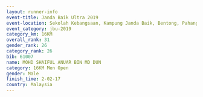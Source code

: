 ```yaml
---
layout: runner-info 
event-title: Janda Baik Ultra 2019
event-location: Sekolah Kebangsaan, Kampung Janda Baik, Bentong, Pahang, Malaysia
event_category: jbu-2019 
category_km: 16KM  
overall_rank: 31
gender_rank: 26
category_rank: 26
bib: 61007
name: MOHD SHAIFUL ANUAR BIN MD DUN
category: 16KM Men Open
gender: Male
finish_time: 2-02-17
country: Malaysia
---
```

